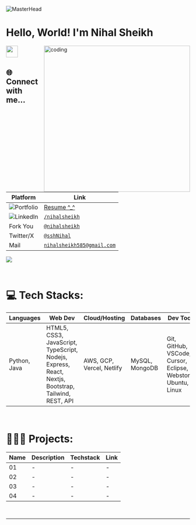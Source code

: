 <!-- BANNER GIF -->
![MasterHead](https://user-images.githubusercontent.com/10498744/210012254-234538ff-d198-48aa-8964-37e6fd45d227.gif)

<!-- INTRODUCTION -->
<h1 align="left">Hello, World! I'm Nihal Sheikh</h1><img src = "https://raw.githubusercontent.com/MartinHeinz/MartinHeinz/master/wave.gif" width = 32px height = 32px>

<!-- SIDE GIF ADDED HERE -->
<img align="right" alt="coding" width="400" src="https://cdn.dribbble.com/users/1162077/screenshots/3848914/programmer.gif">


<br>

<!-- SOCIAL NETWORK LINKS -->
## 🌐 Connect with me...
| Platform | Link |
| - | - |
|![Portfolio](https://img.shields.io/badge/my_portfolio-000?style=for-the-badge&logo=ko-fi&logoColor=white) | [Resume ^_^](https://flowcv.me/nihalsheikh) |
|![LinkedIn](https://img.shields.io/badge/linkedin-0A66C2?style=for-the-badge&logo=linkedin&logoColor=white) | [```/nihalsheikh```](https://linkedin.com/in/nihalsheikh/) |
| Fork You | [```@nihalsheikh```](https://forkyou.dev/user/nihalsheikh) |
| Twitter/X | [```@sshNihal```](https://x.com/sshNihal) |
| Mail | [```nihalsheikh585@gmail.com```](mailto:nihalsheikh585@gmail.com) |



<!-- PROFILE VIEW COUNTER -->
[![](https://visitcount.itsvg.in/api?id=nihalsheikh&icon=5&color=0)](https://visitcount.itsvg.in)

<br>
<!--TECHSTACK WITH IMAGE ICONS ADDED HERE -->

# 💻 Tech Stacks:

| Languages | Web Dev | Cloud/Hosting | Databases | Dev Tools | Core | Others |
| --------- | ------- | ------------- | --------- | --------- | ---- | ------ |
| Python, Java | HTML5, CSS3, JavaScript, TypeScript, Nodejs, Express, React, Nextjs, Bootstrap, Tailwind, REST, API | AWS, GCP, Vercel, Netlify| MySQL, MongoDB | Git, GitHub, VSCode, Cursor, Eclipse, Webstorm, Ubuntu, Linux | DSA, OOPS | Markdown, Apache, Jenkins, Docker, Kubernetes |

<br>
<!-- Stats shown here -->

# 👨🏻‍💻 Projects:
| Name | Description | Techstack | Link |
| ---- | ----------- | --------- | ---- |
| 01 | - | - | - |
| 02 | - | - | - |
| 03 | - | - | - |
| 04 | - | - | - |

<br>

---
<!-- readme file ends here ~ nihalsheikh-->

